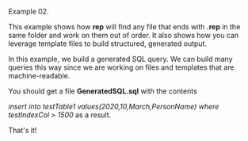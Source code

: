 Example 02.

This example shows how **rep** will find any file that ends with **.rep** in the same folder and work on them out of order. It also shows how you can leverage template files to build structured, generated output.

In this example, we build a generated SQL query. We can build many queries this way since we are working on files and templates that are machine-readable.

You should get a file **GeneratedSQL.sql** with the contents 

*insert into testTable1 values(2020,10,March,PersonName) where testIndexCol > 1500* 
as a result.


That's it!